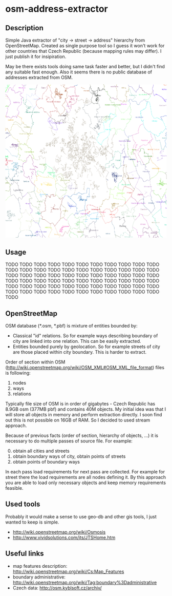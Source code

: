 # osm-address-extractor

## Description

Simple Java extractor of "city -> street -> address" hierarchy from OpenStreetMap. Created as single purpose tool so I guess it won't work for other countries that Czech Republic (because mapping rules may differ). I just publish it for insipiration.

May be there exists tools doing same task faster and better, but I didn't find any suitable fast enough. Also it seems there is no public database of addresses extracted from OSM.

![Sample visualization](/sample_vis.png "Sample visualization")

## Usage

TODO TODO TODO TODO TODO TODO TODO TODO TODO TODO TODO TODO TODO TODO TODO TODO TODO TODO TODO TODO TODO TODO TODO TODO TODO TODO TODO TODO TODO TODO TODO TODO TODO TODO TODO TODO TODO TODO TODO TODO TODO TODO TODO TODO TODO TODO TODO TODO TODO TODO TODO TODO TODO TODO TODO TODO TODO TODO TODO TODO TODO TODO TODO TODO TODO TODO TODO 

## OpenStreetMap

OSM database (*.osm, *.pbf) is mixture of entities bounded by:
* Classical "id" relations. So for example ways describing boundary of city are linked into one relation. This can be easily extracted.
* Entities bounded purely by geolocation. So for example streets of city are those placed within city boundary. This is harder to extract.

Order of section within OSM (http://wiki.openstreetmap.org/wiki/OSM_XML#OSM_XML_file_format) files is following:

1. nodes
2. ways
3. relations

Typically file size of OSM is in order of gigabytes - Czech Republic has 8.9GB osm (377MB pbf) and contains 40M objects. My initial idea was that I will store all objects in memory and perform extraction directly. I soon find out this is not possible on 16GB of RAM. So I decided to used stream approach.

Because of previous facts (order of section, hierarchy of objects, ...) it is necessary to do multiple passes of source file. For example:

0. obtain all cities and streets
1. obtain boundary ways of city, obtain points of streets
2. obtain points of boundary ways

In each pass load requirements for next pass are collected. For example for street there the load requirements are all nodes defining it. By this approach you are able to load only necessary objects and keep memory requirements feasible.

## Used tools

Probably it would make a sense to use geo-db and other gis tools, I just wanted to keep is simple.

* http://wiki.openstreetmap.org/wiki/Osmosis
* http://www.vividsolutions.com/jts/JTSHome.htm

## Useful links

* map features description: http://wiki.openstreetmap.org/wiki/Cs:Map_Features
* boundary administrative: http://wiki.openstreetmap.org/wiki/Tag:boundary%3Dadministrative
* Czech data: http://osm.kyblsoft.cz/archiv/
